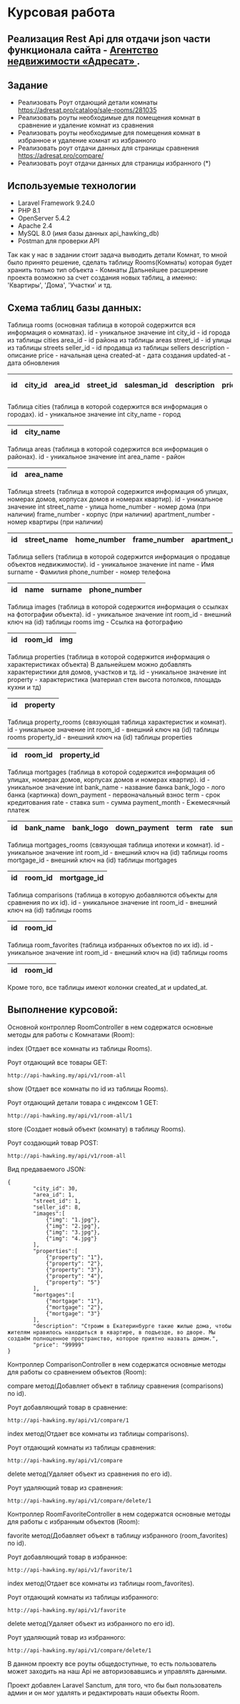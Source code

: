 # Курсовая работа
## Реализация Rest Api для отдачи json части функционала сайта - [Агентство недвижимости «Адресат» ](https://adresat.pro/).

## Задание

- Реализовать Роут отдающий детали комнаты https://adresat.pro/catalog/sale-rooms/281035
- Реализовать роуты необходимые для помещения комнат в сравнение и удаление комнат из сравнения
- Реализовать роуты необходимые для помещения комнат в избранное и удаление комнат из избранного
- Реализовать роут отдачи данных для страницы сравнения https://adresat.pro/compare/
- Реализовать роут отдачи данных для страницы избранного (*)

## Используемые технологии

- Laravel Framework 9.24.0
- PHP 8.1
- OpenServer 5.4.2
- Apache 2.4
- MySQL 8.0 (имя базы данных api_hawking_db)
- Postman для проверки API

Так как у нас в задании стоит задача выводить детали Комнат, то мной было принято решение, сделать таблицу Rooms(Комнаты) которая будет хранить только тип объекта - Комнаты
Дальнейшее расширение проекта возможно за счет создания новых таблиц, а именно: 'Квартиры', 'Дома', 'Участки' и тд.

## Схема таблиц базы данных:

Таблица rooms (основная таблица в которой содержится вся информация о комнатах).
id - уникальное значение int
city_id - id города из таблицы cities
area_id - id района из таблицы areas
street_id - id улицы из таблицы streets
seller_id - id продавца из таблицы sellers
description - описание
price - начальная цена
created-at - дата создания
updated-at - дата обновления

| id | city_id | area_id | street_id | salesman_id | description | price | created-at| updated-at |                      
|----|---------|---------|-----------|-------------|-------------|-------|-----------|------------|

Таблица cities (таблица в которой содержится вся информация о городах).
id - уникальное значение int
city_name - город

| id | city_name |
|----|-----------|


Таблица areas (таблица в которой содержится вся информация о районах).
id - уникальное значение int
area_name - район

| id | area_name |
|----|-----------|


Таблица streets (таблица в которой содержится информация об улицах, номерах домов, корпусах домов и номерах квартир).
id - уникальное значение int
street_name - улица
home_number - номер дома (при наличии)
frame_number - корпус (при наличии)
apartment_number - номер квартиры (при наличии)

| id | street_name | home_number  | frame_number | apartment_number |
|----|-------------|--------------|--------------|------------------|


Таблица sellers (таблица в которой содержится информация о продавце объектов недвижимости).
id - уникальное значение int
name - Имя
surname - Фамилия
phone_number - номер телефона

| id | name | surname | phone_number |
|----|------|---------|--------------|


Таблица images (таблица в которой содержится информация о ссылках на фотографии объекта).
id - уникальное значение int room_id - внешний ключ на (id) таблицы rooms
img - Ссылка на фотографию

| id | room_id | img |
|----|---------|-----|


Таблица properties (таблица в которой содержится информация о характеристиках объекта) В дальнейшем можно добавлять характеристики для домов, участков и тд.
id - уникальное значение int
property - характеристика (материал стен высота потолков, площадь кухни и тд)

| id | property |
|----|----------|


Таблица property_rooms (связующая таблица характеристик и комнат).
id - уникальное значение int
room_id - внешний ключ на (id) таблицы rooms
property_id - внешний ключ на (id) таблицы properties

| id | room_id | property_id |
|----|---------|-------------|


Таблица mortgages (таблица в которой содержится информация об улицах, номерах домов, корпусах домов и номерах квартир).
id - уникальное значение int
bank_name - название банка
bank_logo - лого банка (картинка)
down_payment - первоначальный взнос
term - срок кредитования
rate - ставка
sum - сумма
payment_month - Ежемесячный платеж

| id  | bank_name | bank_logo | down_payment | term | rate | sum | payment_month |
|-----|-----------|-----------|--------------|------|------|-----|---------------|


Таблица mortgages_rooms (связующая таблица ипотеки и комнат).
id - уникальное значение int
room_id - внешний ключ на (id) таблицы rooms
mortgage_id - внешний ключ на (id) таблицы mortgages

| id | room_id | mortgage_id |
|----|---------|-------------|


Таблица comparisons (таблица в которую добавляются объекты для сравнения по их id).
id - уникальное значение int
room_id - внешний ключ на (id) таблицы rooms

| id | room_id |
|----|---------|


Таблица room_favorites (таблица избранных объектов по их id).
id - уникальное значение int
room_id - внешний ключ на (id) таблицы rooms

| id | room_id |
|----|---------|

Кроме того, все таблицы имеют колонки created_at и updated_at.

## Выполнение курсовой:

Основной контроллер RoomController в нем содержатся основные методы для работы с Комнатами (Room):

index (Отдает все комнаты из таблицы Rooms).

Роут отдающий все товары GET:
```
http://api-hawking.my/api/v1/room-all
```

show (Отдает все комнаты по id из таблицы Rooms).

Роут отдающий детали товара c индексом 1 GET:
```
http://api-hawking.my/api/v1/room-all/1
```

store (Создает новый объект (комнату) в таблицу Rooms).

Роут создающий товар POST:

```
http://api-hawking.my/api/v1/room-all
```

Вид предаваемого JSON:

```
{
        "city_id": 30,
        "area_id": 1,
        "street_id": 1,
        "seller_id": 8,
        "images":[ 
            {"img": "1.jpg"}, 
            {"img": "2.jpg"},
            {"img": "3.jpg"},
            {"img": "4.jpg"} 
        ], 
        "properties":[ 
            {"property": "1"}, 
            {"property": "2"}, 
            {"property": "3"},
            {"property": "4"},
            {"property": "5"}  
        ],
        "mortgages":[
            {"mortgage": "1"},
            {"mortgage": "2"},
            {"mortgage": "3"}
        ],
        "description": "Cтроим в Екатеринбурге такие жилые дома, чтобы жителям нравилось находиться в квартире, в подъезде, во дворе. Мы создаём полноценное пространство, которое приятно назвать домом.",
        "price": "99999"
}
```

Контроллер ComparisonController в нем содержатся основные методы для работы со сравнением объектов (Room):

compare метод(Добавляет объект в таблицу сравнения (comparisons) по id).

Роут добавляющий товар в сравнение:
```
http://api-hawking.my/api/v1/compare/1
```

index метод(Отдает все комнаты из таблицы comparisons).

Роут отдающий комнаты из таблицы сравнения:
```
http://api-hawking.my/api/v1/compare
```

delete метод(Удаляет объект из сравнения по его id).

Роут удаляющий товар из сравнения:
```
http://api-hawking.my/api/v1/compare/delete/1
```


Контроллер RoomFavoriteController в нем содержатся основные методы для работы с избранным объектов (Room):

favorite метод(Добавляет объект в таблицу избранного (room_favorites) по id).

Роут добавляющий товар в избранное:
```
http://api-hawking.my/api/v1/favorite/1
```

index метод(Отдает все комнаты из таблицы room_favorites).

Роут отдающий комнаты из таблицы избранного:
```
http://api-hawking.my/api/v1/favorite
```

delete метод(Удаляет объект из избранного по его id).

Роут удаляющий товар из избранного:
```
http://api-hawking.my/api/v1/compare/delete/1
```

В данном проекту все роуты общедоступные, то есть пользователь может заходить на наш Api не авторизовавшись и управлять данными.

Проект добавлен Laravel Sanctum, для того, что бы был пользователь админ и он мог удалять и редактировать наши обьекты Room.
